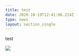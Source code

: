 ```yaml
---
title: test
date: 2020-10-19T12:41:08.214Z
type: news
layout: section_single
---
```

<p>test</p>
<p><img src="https://drive.tiny.cloud/1/engl1s97gj9hrxpoa7eh7z5f05ozxfm1box3nxkh4j7a43ei/21b411d8-6556-4edb-a4e9-9cb9467c55db" /></p>